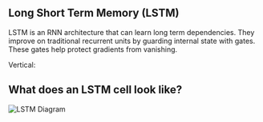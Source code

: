 ## Long Short Term Memory (LSTM)

LSTM is an RNN architecture that can learn long term dependencies. They improve on traditional recurrent units by guarding internal state with gates. These gates help protect gradients from vanishing.

Vertical:

## What does an LSTM cell look like?

![LSTM Diagram](http://d3kbpzbmcynnmx.cloudfront.net/wp-content/uploads/2015/10/Screen-Shot-2015-10-23-at-10.00.55-AM.png)
